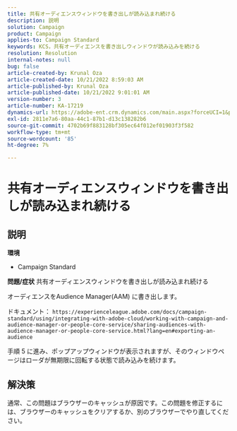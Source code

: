 ```yaml
---
title: 共有オーディエンスウィンドウを書き出しが読み込まれ続ける
description: 説明
solution: Campaign
product: Campaign
applies-to: Campaign Standard
keywords: KCS，共有オーディエンスを書き出しウィンドウが読み込みを続ける
resolution: Resolution
internal-notes: null
bug: false
article-created-by: Krunal Oza
article-created-date: 10/21/2022 8:59:03 AM
article-published-by: Krunal Oza
article-published-date: 10/21/2022 9:01:01 AM
version-number: 3
article-number: KA-17219
dynamics-url: https://adobe-ent.crm.dynamics.com/main.aspx?forceUCI=1&pagetype=entityrecord&etn=knowledgearticle&id=693dd99b-1e51-ed11-bba2-0022480867fb
exl-id: 2811e7a6-80aa-44c1-87b1-d13c138282b6
source-git-commit: 4702b69f883128bf305ec64f012ef01903f3f582
workflow-type: tm+mt
source-wordcount: '85'
ht-degree: 7%

---
```


# 共有オーディエンスウィンドウを書き出しが読み込まれ続ける

## 説明

<b>環境</b>
- Campaign Standard



<b>問題/症状</b>
共有オーディエンスウィンドウを書き出しが読み込まれ続ける

オーディエンスをAudience Manager(AAM) に書き出します。

ドキュメント： `https://experienceleague.adobe.com/docs/campaign-standard/using/integrating-with-adobe-cloud/working-with-campaign-and-audience-manager-or-people-core-service/sharing-audiences-with-audience-manager-or-people-core-service.html?lang=en#exporting-an-audience`

手順 5 に進み、ポップアップウィンドウが表示されますが、そのウィンドウページはローダが無期限に回転する状態で読み込みを続けます。


## 解決策


通常、この問題はブラウザーのキャッシュが原因です。この問題を修正するには、ブラウザーのキャッシュをクリアするか、別のブラウザーでやり直してください。
